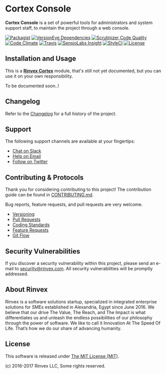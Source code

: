 # Cortex Console

**Cortex Console** is a set of powerful tools for administrators and system support staff, to maintain the project through a web console.

[![Packagist](https://img.shields.io/packagist/v/cortex/console.svg?label=Packagist&style=flat-square)](https://packagist.org/packages/cortex/console)
[![VersionEye Dependencies](https://img.shields.io/versioneye/d/php/cortex:console.svg?label=Dependencies&style=flat-square)](https://www.versioneye.com/php/cortex:console/)
[![Scrutinizer Code Quality](https://img.shields.io/scrutinizer/g/cortex/console.svg?label=Scrutinizer&style=flat-square)](https://scrutinizer-ci.com/g/cortex/console/)
[![Code Climate](https://img.shields.io/codeclimate/github/cortex/console.svg?label=CodeClimate&style=flat-square)](https://codeclimate.com/github/cortex/console)
[![Travis](https://img.shields.io/travis/cortex/console.svg?label=TravisCI&style=flat-square)](https://travis-ci.org/cortex/console)
[![SensioLabs Insight](https://img.shields.io/sensiolabs/i/e12fb167-8e1d-4e99-8881-3a85d92d8bd9.svg?label=SensioLabs&style=flat-square)](https://insight.sensiolabs.com/projects/e12fb167-8e1d-4e99-8881-3a85d92d8bd9)
[![StyleCI](https://styleci.io/repos/99706187/shield)](https://styleci.io/repos/99706187)
[![License](https://img.shields.io/packagist/l/cortex/console.svg?label=License&style=flat-square)](https://github.com/cortex/console/blob/develop/LICENSE)


## Installation and Usage

This is a **[Rinvex Cortex](https://github.com/rinvex/cortex)** module, that's still not yet documented, but you can use it on your own responsibility.

To be documented soon..!


## Changelog

Refer to the [Changelog](CHANGELOG.md) for a full history of the project.


## Support

The following support channels are available at your fingertips:

- [Chat on Slack](http://chat.rinvex.com)
- [Help on Email](mailto:help@rinvex.com)
- [Follow on Twitter](https://twitter.com/rinvex)


## Contributing & Protocols

Thank you for considering contributing to this project! The contribution guide can be found in [CONTRIBUTING.md](CONTRIBUTING.md).

Bug reports, feature requests, and pull requests are very welcome.

- [Versioning](CONTRIBUTING.md#versioning)
- [Pull Requests](CONTRIBUTING.md#pull-requests)
- [Coding Standards](CONTRIBUTING.md#coding-standards)
- [Feature Requests](CONTRIBUTING.md#feature-requests)
- [Git Flow](CONTRIBUTING.md#git-flow)


## Security Vulnerabilities

If you discover a security vulnerability within this project, please send an e-mail to [security@rinvex.com](security@rinvex.com). All security vulnerabilities will be promptly addressed.


## About Rinvex

Rinvex is a software solutions startup, specialized in integrated enterprise solutions for SMEs established in Alexandria, Egypt since June 2016. We believe that our drive The Value, The Reach, and The Impact is what differentiates us and unleash the endless possibilities of our philosophy through the power of software. We like to call it Innovation At The Speed Of Life. That’s how we do our share of advancing humanity.


## License

This software is released under [The MIT License (MIT)](LICENSE).

(c) 2016-2017 Rinvex LLC, Some rights reserved.
